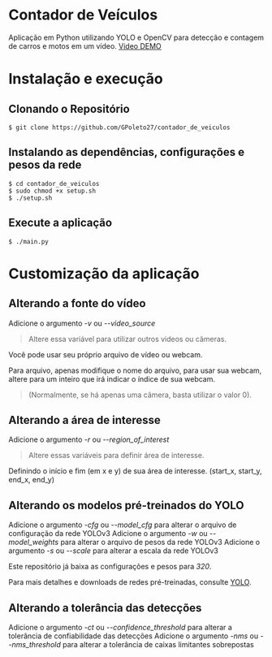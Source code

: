 # Contador de Veículos

Aplicação em Python utilizando YOLO e OpenCV para detecção e contagem de carros e motos em um vídeo.
[Video DEMO](https://youtu.be/jbuc8bR1FSs)

# Instalação e execução

## Clonando o Repositório

    $ git clone https://github.com/GPoleto27/contador_de_veiculos

## Instalando as dependências, configurações e pesos da rede

    $ cd contador_de_veiculos
    $ sudo chmod +x setup.sh
    $ ./setup.sh

## Execute a aplicação

    $ ./main.py

# Customização da aplicação

## Alterando a fonte do vídeo

Adicione o argumento _-v_ ou *--video_source*

> Altere essa variável para utilizar outros videos ou câmeras.

Você pode usar seu próprio arquivo de vídeo ou webcam.

Para arquivo, apenas modifique o nome do arquivo, para usar sua webcam, altere para um inteiro que irá indicar o índice de sua webcam.

> (Normalmente, se há apenas uma câmera, basta utilizar o valor 0).

## Alterando a área de interesse

Adicione o argumento _-r_ ou *--region_of_interest*

> Altere essas variáveis para definir área de interesse.

Definindo o início e fim (em x e y) de sua área de interesse.
(start_x, start_y, end_x, end_y)

## Alterando os modelos pré-treinados do YOLO

Adicione o argumento _-cfg_ ou *--model_cfg* para alterar o arquivo de configuração da rede YOLOv3
Adicione o argumento _-w_ ou *--model_weights* para alterar o arquivo de pesos da rede YOLOv3
Adicione o argumento _-s_ ou *--scale* para alterar a escala da rede YOLOv3

Este repositório já baixa as configurações e pesos para _320_.

Para mais detalhes e downloads de redes pré-treinadas, consulte [YOLO](https://pjreddie.com/darknet/yolo/).

## Alterando a tolerância das detecções

Adicione o argumento _-ct_ ou *--confidence_threshold* para alterar a tolerância de confiabilidade das detecções
Adicione o argumento _-nms_ ou *--nms_threshold* para alterar a tolerância de caixas limitantes sobrepostas
